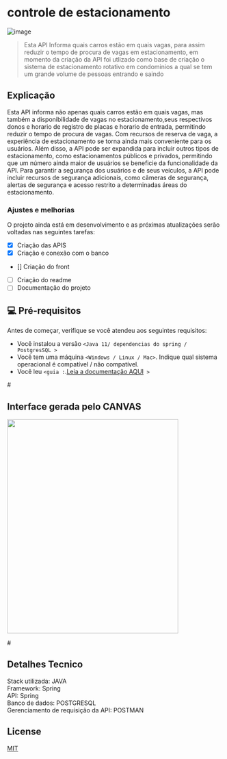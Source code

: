 # controle de estacionamento


![image](https://github.com/oficialthyago/Spring-API_Controle-de-estacionamento/assets/58978196/87efa53d-08cd-4e35-a01c-5eb01eb45ea0)


> Esta API Informa quais carros estão em quais vagas, para assim reduzir o tempo de procura de vagas em estacionamento, em momento da criação da API foi utlizado como base de criação o sistema de estacionamento rotativo em condominios a qual se tem um grande volume de pessoas entrando e saindo

## Explicação
Esta API informa não apenas quais carros estão em quais vagas, mas também a disponibilidade de vagas no estacionamento,seus respectivos donos e horario de registro de placas e horario de
entrada, permitindo reduzir o tempo de procura de vagas. Com recursos de reserva de vaga, a experiência de estacionamento se torna ainda mais conveniente para os usuários. Além disso, a
API pode ser expandida para incluir outros tipos de estacionamento, como estacionamentos públicos e privados, permitindo que um número ainda maior de usuários se beneficie da funcionalidade
da API. Para garantir a segurança dos usuários e de seus veículos, a API pode incluir recursos de segurança adicionais, como câmeras de segurança, alertas de segurança e acesso restrito a
determinadas áreas do estacionamento.


### Ajustes e melhorias

O projeto ainda está em desenvolvimento e as próximas atualizações serão voltadas nas seguintes tarefas:

- [x] Criação das APIS 
- [x] Criação e conexão com o banco
- [] Criação do front
- [ ] Criação do readme
- [ ] Documentação do projeto 

## 💻 Pré-requisitos

Antes de começar, verifique se você atendeu aos seguintes requisitos:

- Você instalou a versão `<Java 11/ dependencias do spring / PostgresSQL >`
- Você tem uma máquina `<Windows / Linux / Mac>`. Indique qual sistema operacional é compatível / não compatível.
- Você leu `<guia :`.<a href="https://www.canva.com/design/DAF15C0_t64/9assuuiwUmOytDIXnQGZbQ/edit?utm_content=DAF15C0_t64&utm_campaign=designshare&utm_medium=link2&utm_source=sharebutton" target="_blank">Leia a documentação AQUI</a>` >`



#<h2>Interface gerada pelo CANVAS </h2>
<img src="https://user-images.githubusercontent.com/58978196/236709210-718ec560-04da-494a-9b78-527cf6ef16df.png" width="400" height="500" class="left"></p>


#<h2>Detalhes Tecnico </h2>
Stack utilizada: JAVA </BR>
Framework: Spring </BR>
API: Spring</BR>
Banco de dados: POSTGRESQL</BR>
Gerenciamento de requisição da API: POSTMAN

## License

[MIT](https://choosealicense.com/licenses/mit/)
